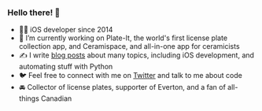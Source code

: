 ### Hello there! 👋

- 👨‍💻 iOS developer since 2014
- 🍵 I’m currently working on Plate-It, the world's first license plate collection app, and Ceramispace, and all-in-one app for ceramicists
- ✍️ I write [blog posts](https://roddy.io) about many topics, including iOS development, and automating stuff with Python
- 🐦 Feel free to connect with me on [Twitter](https://twitter.com/podomunro) and talk to me about code
- 🚘 Collector of license plates, supporter of Everton, and a fan of all-things Canadian
